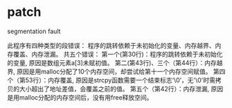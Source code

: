 patch
=====

segmentation fault

此程序有四种类型的段错误：
程序的跳转依赖于未初始化的变量、内存越界、内存覆盖、内存泄漏。
共五个错误：
第一个(第30行)：程序的跳转依赖于未初始化的变量,
原因是数组元素a[3]未赋初值。
第二(第43行)、三个（第44行）：内存越界,
原因是用malloc分配了10个内存空间，却尝试给第十一个内存空间赋值。
第四个（第53行）：内存覆盖,
原因是strcpy函数需要一个结束标志‘\0’，无'\0'时需拷贝的大小超出了地址差值，会覆盖之前的值。
第五个（第42行）：内存泄漏,
原因是用malloc分配的内存空间后，没有用free释放空间。
